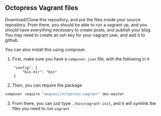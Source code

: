 Octopress Vagrant files
---

Download/Clone this repository, and put the files inside your source repository. From there, you should be able to run a vagrant up, and you should have everything necessary to create posts, and publish your blog. You may need to create an ssh key for your vagrant user, and add it to github.

You can also install this using composer.

1. First, make sure you have a `composer.json` file, with the following in it

```
    "config": {
        "bin-dir": "bin"
    }
```

2. Then, you can require the package

```sh
composer require "aequasi/octopress-vagrant" dev-master
```

3. From there, you can just type `./bin/vagrant-init`, and it will symlink the files you need to run `vagrant`
